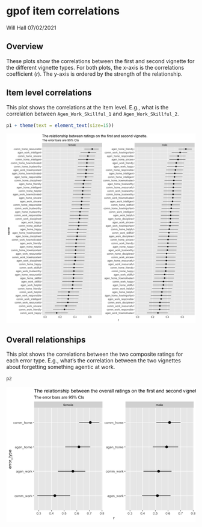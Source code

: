gpof item correlations
================
Will Hall
07/02/2021

## Overview

These plots show the correlations between the first and second vignette
for the different vignette types. For both plots, the x-axis is the
correlations coefficient (*r*). The y-axis is ordered by the strength of
the relationship.

## Item level correlations

This plot shows the correlations at the item level. E.g., what is the
correlation between `Agen_Work_Skillful_1` and `Agen_Work_Skillful_2`.

``` r
p1 + theme(text = element_text(size=15))
```

![](gpof-items_files/figure-gfm/unnamed-chunk-2-1.png)<!-- -->

## Overall relationships

This plot shows the correlations between the two composite ratings for
each error type. E.g., what’s the correlation between the two vignettes
about forgetting something agentic at work.

``` r
p2
```

![](gpof-items_files/figure-gfm/unnamed-chunk-3-1.png)<!-- -->

